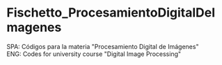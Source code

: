 # Fischetto_ProcesamientoDigitalDeImagenes
SPA: Códigos para la materia "Procesamiento Digital de Imágenes" <br>
ENG: Codes for university course "Digital Image Processing" <br>
